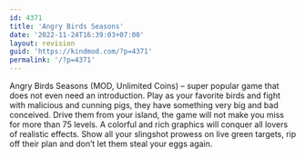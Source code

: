 ```yaml
---
id: 4371
title: 'Angry Birds Seasons'
date: '2022-11-24T16:39:03+07:00'
layout: revision
guid: 'https://kindmod.com/?p=4371'
permalink: '/?p=4371'
---
```


Angry Birds Seasons (MOD, Unlimited Coins) – super popular game that does not even need an introduction. Play as your favorite birds and fight with malicious and cunning pigs, they have something very big and bad conceived. Drive them from your island, the game will not make you miss for more than 75 levels. A colorful and rich graphics will conquer all lovers of realistic effects. Show all your slingshot prowess on live green targets, rip off their plan and don’t let them steal your eggs again.